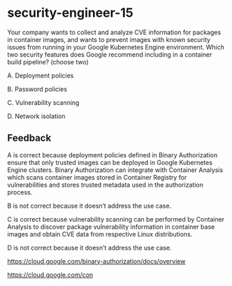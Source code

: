 # security-engineer-15

Your company wants to collect and analyze CVE information for packages in container images, and wants to prevent images with known security issues from running in your Google Kubernetes Engine environment. Which two security features does Google recommend including in a container build pipeline? (choose two)

A. Deployment policies

B. Password policies

C. Vulnerability scanning

D. Network isolation

## Feedback

A is correct because deployment policies defined in Binary Authorization ensure that only trusted images can be deployed in Google Kubernetes Engine clusters. Binary Authorization can integrate with Container Analysis which scans container images stored in Container Registry for vulnerabilities and stores trusted metadata used in the authorization process.

B is not correct because it doesn’t address the use case.

C is correct because vulnerability scanning can be performed by Container Analysis to discover package vulnerability information in container base images and obtain CVE data from respective Linux distributions.

D is not correct because it doesn’t address the use case.

https://cloud.google.com/binary-authorization/docs/overview

https://cloud.google.com/con